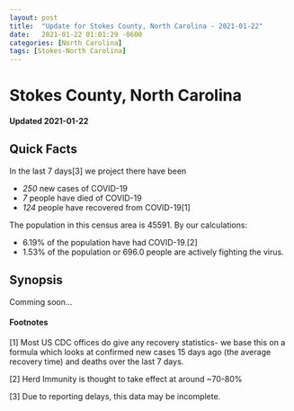 ```yaml
---
layout: post
title:  "Update for Stokes County, North Carolina - 2021-01-22"
date:   2021-01-22 01:01:29 -0600
categories: [North Carolina]
tags: [Stokes-North Carolina]
---
```


# Stokes County, North Carolina
#### Updated 2021-01-22

## Quick Facts

In the last 7 days[3] we project there have been
- *250* new cases of COVID-19
- *7* people have died of COVID-19
- *124* people have recovered from COVID-19[1]

The population in this census area is 45591. By our calculations:
- 6.19% of the population have had COVID-19.[2]
- 1.53% of the population or 696.0 people are actively fighting the virus.

## Synopsis

Comming soon...


#### Footnotes

[1] Most US CDC offices do give any recovery statistics- we base this on a formula which looks at confirmed new cases
15 days ago (the average recovery time) and deaths over the last 7 days.

[2] Herd Immunity is thought to take effect at around ~70-80%

[3] Due to reporting delays, this data may be incomplete.
 
    